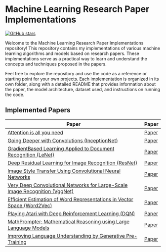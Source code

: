 # Machine Learning Research Paper Implementations

[![GitHub stars](https://img.shields.io/github/stars/practice404/Research-Papers.svg)](https://github.com/your-username/your-repo-name/stargazers)

Welcome to the Machine Learning Research Paper Implementations repository! This repository contains my implementations of various machine learning algorithms and models based on research papers. These implementations serve as a practical way to learn and understand the concepts and techniques proposed in the papers.

Feel free to explore the repository and use the code as a reference or starting point for your own projects. Each implementation is organized in its own folder, along with a detailed README that provides information about the paper, the model architecture, dataset used, and instructions on running the code.



## Implemented Papers

| Paper                                                        | Paper                                                        |
| ------------------------------------------------------------ | ------------------------------------------------------------ |
| [Attention is all you need](https://github.com/practice404/Research-Papers/tree/main/Attention%20is%20all%20you%20need) | [Paper](https://arxiv.org/abs/1706.03762)                    |
| [Going Deeper with Convolutions (InceptionNet)](https://github.com/practice404/Research-Papers/tree/main/InceptionNet) | [Paper](https://arxiv.org/abs/1409.4842)                     |
| [GradientBased Learning Applied to Document Recognition (LeNet)](https://github.com/practice404/Research-Papers/tree/main/LeNet) | [Paper](http://vision.stanford.edu/cs598_spring07/papers/Lecun98.pdf) |
| [Deep Residual Learning for Image Recognition (ResNet)](https://github.com/practice404/Research-Papers/tree/main/ResNet) | [Paper](https://arxiv.org/abs/1512.03385)                    |
| [Image Style Transfer Using Convolutional Neural Networks](https://github.com/practice404/Research-Papers/tree/main/style%20transfer) | [Paper](https://www.cv-foundation.org/openaccess/content_cvpr_2016/papers/Gatys_Image_Style_Transfer_CVPR_2016_paper.pdf) |
| [Very Deep Convolutional Networks for Large-Scale Image Recognition (VggNet)](https://github.com/practice404/Research-Papers/tree/main/VggNet) | [Paper](https://arxiv.org/abs/1409.1556)                     |
| [Efficient Estimation of Word Representations in Vector Space (Word2Vec)](https://github.com/practice404/Research-Papers/tree/main/Word2Vec) | [Paper](https://arxiv.org/abs/1301.3781)                     |
| [Playing Atari with Deep Reinforcement Learning (DQN)](https://github.com/practice404/Research-Papers/tree/main/Playing%20Atari%20with%20Deep%20Reinforceme%20nt%20Learning) | [Paper](https://arxiv.org/abs/1312.5602)                     |
| [MathPrompter: Mathematical Reasoning using Large Language Models](https://huggingface.co/spaces/bigcode/Reasoning-with-StarCoder) | [Paper](https://arxiv.org/abs/2303.05398)                    |
| [Improving Language Understanding by Generative Pre-Training](https://github.com/practice404/Research-Papers/tree/main/GPT2) | [Paper](https://s3-us-west-2.amazonaws.com/openai-assets/research-covers/language-unsupervised/language_understanding_paper.pdf) |
